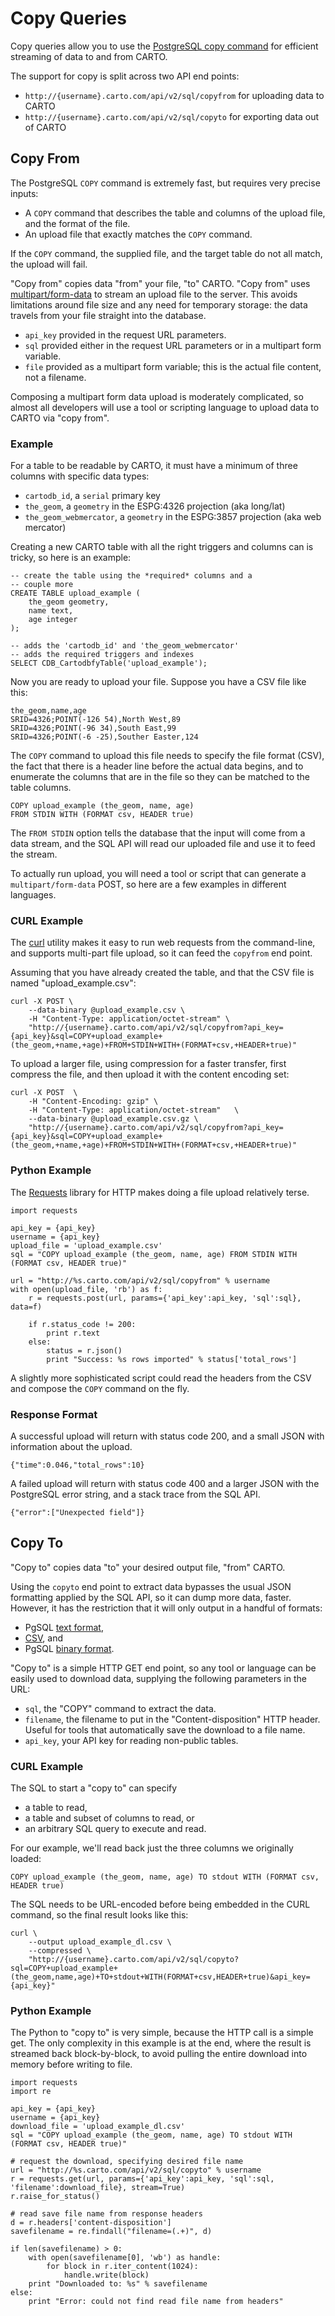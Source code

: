 # Copy Queries

Copy queries allow you to use the [PostgreSQL copy command](https://www.postgresql.org/docs/10/static/sql-copy.html) for efficient streaming of data to and from CARTO.

The support for copy is split across two API end points:

* `http://{username}.carto.com/api/v2/sql/copyfrom` for uploading data to CARTO
* `http://{username}.carto.com/api/v2/sql/copyto` for exporting data out of CARTO

## Copy From

The PostgreSQL `COPY` command is extremely fast, but requires very precise inputs:

* A `COPY` command that describes the table and columns of the upload file, and the format of the file.
* An upload file that exactly matches the `COPY` command.

If the `COPY` command, the supplied file, and the target table do not all match, the upload will fail.

"Copy from" copies data "from" your file, "to" CARTO. "Copy from" uses [multipart/form-data](https://stackoverflow.com/questions/8659808/how-does-http-file-upload-work) to stream an upload file to the server. This avoids limitations around file size and any need for temporary storage: the data travels from your file straight into the database.

* `api_key` provided in the request URL parameters.
* `sql` provided either in the request URL parameters or in a multipart form variable.
* `file` provided as a multipart form variable; this is the actual file content, not a filename.

Composing a multipart form data upload is moderately complicated, so almost all developers will use a tool or scripting language to upload data to CARTO via "copy from". 

### Example

For a table to be readable by CARTO, it must have a minimum of three columns with specific data types:

* `cartodb_id`, a `serial` primary key
* `the_geom`, a `geometry` in the ESPG:4326 projection (aka long/lat)
* `the_geom_webmercator`, a `geometry` in the ESPG:3857 projection (aka web mercator)

Creating a new CARTO table with all the right triggers and columns can is tricky, so here is an example:

    -- create the table using the *required* columns and a 
    -- couple more
    CREATE TABLE upload_example (
        the_geom geometry,
        name text,
        age integer
    );

    -- adds the 'cartodb_id' and 'the_geom_webmercator'
    -- adds the required triggers and indexes
    SELECT CDB_CartodbfyTable('upload_example');
    
Now you are ready to upload your file. Suppose you have a CSV file like this:

    the_geom,name,age
    SRID=4326;POINT(-126 54),North West,89
    SRID=4326;POINT(-96 34),South East,99
    SRID=4326;POINT(-6 -25),Souther Easter,124

The `COPY` command to upload this file needs to specify the file format (CSV), the fact that there is a header line before the actual data begins, and to enumerate the columns that are in the file so they can be matched to the table columns.

    COPY upload_example (the_geom, name, age) 
    FROM STDIN WITH (FORMAT csv, HEADER true)

The `FROM STDIN` option tells the database that the input will come from a data stream, and the SQL API will read our uploaded file and use it to feed the stream.

To actually run upload, you will need a tool or script that can generate a `multipart/form-data` POST, so here are a few examples in different languages.

### CURL Example

The [curl](https://curl.haxx.se/) utility makes it easy to run web requests from the command-line, and supports multi-part file upload, so it can feed the `copyfrom` end point.

Assuming that you have already created the table, and that the CSV file is named "upload_example.csv":

    curl -X POST \
	    --data-binary @upload_example.csv \
		-H "Content-Type: application/octet-stream" \
		"http://{username}.carto.com/api/v2/sql/copyfrom?api_key={api_key}&sql=COPY+upload_example+(the_geom,+name,+age)+FROM+STDIN+WITH+(FORMAT+csv,+HEADER+true)"

To upload a larger file, using compression for a faster transfer, first compress the file, and then upload it with the content encoding set:

    curl -X POST  \
		-H "Content-Encoding: gzip" \
		-H "Content-Type: application/octet-stream"   \
		--data-binary @upload_example.csv.gz \
		"http://{username}.carto.com/api/v2/sql/copyfrom?api_key={api_key}&sql=COPY+upload_example+(the_geom,+name,+age)+FROM+STDIN+WITH+(FORMAT+csv,+HEADER+true)"


### Python Example

The [Requests](http://docs.python-requests.org/en/master/user/quickstart/) library for HTTP makes doing a file upload relatively terse. 

    import requests

    api_key = {api_key}
    username = {api_key}
    upload_file = 'upload_example.csv'
    sql = "COPY upload_example (the_geom, name, age) FROM STDIN WITH (FORMAT csv, HEADER true)"

    url = "http://%s.carto.com/api/v2/sql/copyfrom" % username    
    with open(upload_file, 'rb') as f:
        r = requests.post(url, params={'api_key':api_key, 'sql':sql}, data=f)
		
        if r.status_code != 200:
            print r.text
        else:
            status = r.json()
            print "Success: %s rows imported" % status['total_rows']

A slightly more sophisticated script could read the headers from the CSV and compose the `COPY` command on the fly.

### Response Format

A successful upload will return with status code 200, and a small JSON with information about the upload.

    {"time":0.046,"total_rows":10}

A failed upload will return with status code 400 and a larger JSON with the PostgreSQL error string, and a stack trace from the SQL API.

    {"error":["Unexpected field"]}
    
## Copy To

"Copy to" copies data "to" your desired output file, "from" CARTO.

Using the `copyto` end point to extract data bypasses the usual JSON formatting applied by the SQL API, so it can dump more data, faster. However, it has the restriction that it will only output in a handful of formats:

* PgSQL [text format](https://www.postgresql.org/docs/10/static/sql-copy.html#id-1.9.3.52.9.2),
* [CSV](https://www.postgresql.org/docs/10/static/sql-copy.html#id-1.9.3.52.9.3), and
* PgSQL [binary format](https://www.postgresql.org/docs/10/static/sql-copy.html#id-1.9.3.52.9.4).

"Copy to" is a simple HTTP GET end point, so any tool or language can be easily used to download data, supplying the following parameters in the URL:

* `sql`, the "COPY" command to extract the data.
* `filename`, the filename to put in the "Content-disposition" HTTP header. Useful for tools that automatically save the download to a file name.
* `api_key`, your API key for reading non-public tables.


### CURL Example

The SQL to start a "copy to" can specify

* a table to read,
* a table and subset of columns to read, or
* an arbitrary SQL query to execute and read.

For our example, we'll read back just the three columns we originally loaded:

    COPY upload_example (the_geom, name, age) TO stdout WITH (FORMAT csv, HEADER true)
    
The SQL needs to be URL-encoded before being embedded in the CURL command, so the final result looks like this:

    curl \
        --output upload_example_dl.csv \
		--compressed \
        "http://{username}.carto.com/api/v2/sql/copyto?sql=COPY+upload_example+(the_geom,name,age)+TO+stdout+WITH(FORMAT+csv,HEADER+true)&api_key={api_key}"

### Python Example

The Python to "copy to" is very simple, because the HTTP call is a simple get. The only complexity in this example is at the end, where the result is streamed back block-by-block, to avoid pulling the entire download into memory before writing to file.

    import requests
    import re

    api_key = {api_key}
    username = {api_key}
    download_file = 'upload_example_dl.csv'
    sql = "COPY upload_example (the_geom, name, age) TO stdout WITH (FORMAT csv, HEADER true)"

    # request the download, specifying desired file name
    url = "http://%s.carto.com/api/v2/sql/copyto" % username    
    r = requests.get(url, params={'api_key':api_key, 'sql':sql, 'filename':download_file}, stream=True)
    r.raise_for_status()

    # read save file name from response headers
    d = r.headers['content-disposition']
    savefilename = re.findall("filename=(.+)", d)

    if len(savefilename) > 0:
        with open(savefilename[0], 'wb') as handle:
            for block in r.iter_content(1024):
                handle.write(block)        
        print "Downloaded to: %s" % savefilename
    else:
        print "Error: could not find read file name from headers"

